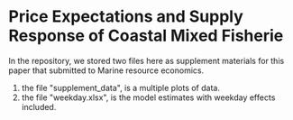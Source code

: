 # Price Expectations and Supply Response of Coastal Mixed Fisherie
In the repository, we stored two files here as supplement materials for this paper that submitted to Marine resource economics.
1. the file "supplement_data", is a multiple plots of data.
2. the file "weekday.xlsx", is the model estimates with weekday effects included.
